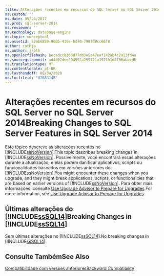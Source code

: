 ```yaml
---
title: Alterações recentes em recursos de SQL Server no SQL Server 2014 | Microsoft Docs
ms.custom: ''
ms.date: 05/24/2017
ms.prod: sql-server-2014
ms.reviewer: ''
ms.technology: database-engine
ms.topic: conceptual
ms.assetid: 73ab6859-9605-419e-bd78-798f68cc66f8
author: rothja
ms.author: jroth
ms.openlocfilehash: becadccb360d77dd3e5a47eaf142ab4c2a13fd4a
ms.sourcegitcommit: ad4d92dce894592a259721a1571b1d8736abacdb
ms.translationtype: MT
ms.contentlocale: pt-BR
ms.lasthandoff: 08/04/2020
ms.locfileid: "87683148"
---
```

# <a name="breaking-changes-to-sql-server-features-in-sql-server-2014"></a><span data-ttu-id="4ac1e-102">Alterações recentes em recursos do SQL Server no SQL Server 2014</span><span class="sxs-lookup"><span data-stu-id="4ac1e-102">Breaking Changes to SQL Server Features in SQL Server 2014</span></span>
  <span data-ttu-id="4ac1e-103">Este tópico descreve as alterações recentes no [!INCLUDE[ssNoVersion](../includes/ssnoversion-md.md)].</span><span class="sxs-lookup"><span data-stu-id="4ac1e-103">This topic describes breaking changes in [!INCLUDE[ssNoVersion](../includes/ssnoversion-md.md)].</span></span> <span data-ttu-id="4ac1e-104">Possivelmente, você encontrará essas alterações durante a atualização, e elas podem danificar aplicativos, scripts ou funcionalidades baseados em versões anteriores do [!INCLUDE[ssNoVersion](../includes/ssnoversion-md.md)].</span><span class="sxs-lookup"><span data-stu-id="4ac1e-104">You might encounter these changes when you upgrade, and they might break applications, scripts, or functionalities that are based on earlier versions of [!INCLUDE[ssNoVersion](../includes/ssnoversion-md.md)].</span></span> <span data-ttu-id="4ac1e-105">Para obter mais informações, consulte [Use Upgrade Advisor to Prepare for Upgrades](../../2014/sql-server/install/use-upgrade-advisor-to-prepare-for-upgrades.md).</span><span class="sxs-lookup"><span data-stu-id="4ac1e-105">For more information, see [Use Upgrade Advisor to Prepare for Upgrades](../../2014/sql-server/install/use-upgrade-advisor-to-prepare-for-upgrades.md).</span></span>  
  
## <a name="breaking-changes-in-sssql14"></a><span data-ttu-id="4ac1e-106">Últimas alterações do [!INCLUDE[ssSQL14](../includes/sssql14-md.md)]</span><span class="sxs-lookup"><span data-stu-id="4ac1e-106">Breaking Changes in [!INCLUDE[ssSQL14](../includes/sssql14-md.md)]</span></span>  
 <span data-ttu-id="4ac1e-107">Sem últimas alterações no [!INCLUDE[ssSQL14](../includes/sssql14-md.md)].</span><span class="sxs-lookup"><span data-stu-id="4ac1e-107">No breaking changes in [!INCLUDE[ssSQL14](../includes/sssql14-md.md)].</span></span>  
  
## <a name="see-also"></a><span data-ttu-id="4ac1e-108">Consulte Também</span><span class="sxs-lookup"><span data-stu-id="4ac1e-108">See Also</span></span>  
 [<span data-ttu-id="4ac1e-109">Compatibilidade com versões anteriores</span><span class="sxs-lookup"><span data-stu-id="4ac1e-109">Backward Compatibility</span></span>](../../2014/getting-started/backward-compatibility.md)  
  
  
